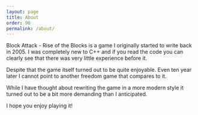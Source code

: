 ```yaml
---
layout: page
title: About
order: 90
permalink: /about/
---
```


Block Attack - Rise of the Blocks is a game I originally started to write back in 2005. I was completely new to C++ and if you read the code you can clearly see that there was very little experience before it.

Despite that the game itself turned out to be quite enjoyable. Even ten year later I cannot point to another freedom game that compares to it.

While I have thought about rewriting the game in a more modern style it turned out to be a bit more demanding than I anticipated.

I hope you enjoy playing it!
